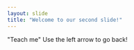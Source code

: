 ```yaml
---
layout: slide
title: "Welcome to our second slide!"
---
```

"Teach me"
Use the left arrow to go back!
